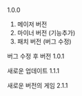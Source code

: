 1.0.0

1. 메이저 버전
2. 마이너 버전 (기능추가)
3. 패치 버전 (버그 수정)

버그 수정 후 버전 1.0.1

새로운 업데이트 1.1.1

새로운 버전의 게임 2.1.1

